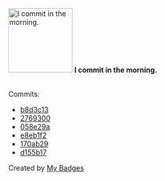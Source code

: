 <img src="https://github.com/my-badges/my-badges/blob/master/src/all-badges/time-of-commit/morning-commits.png?raw=true" alt="I commit in the morning." title="I commit in the morning." width="128">
<strong>I commit in the morning.</strong>
<br><br>

Commits:

- <a href="https://github.com/adib-yg/web/commit/b8d3c133e91d09dd3669bc7a4e929dc9ee14074f">b8d3c13</a>
- <a href="https://github.com/adib-yg/web/commit/27693007fda4456342b03d9873b94e450def6bb7">2769300</a>
- <a href="https://github.com/adib-yg/web/commit/058e29a38a0294968ab3b5afc4e4a290ddf4906d">058e29a</a>
- <a href="https://github.com/adib-yg/web/commit/e8eb1f280973220b512925e53800233bf6f2a167">e8eb1f2</a>
- <a href="https://github.com/adib-yg/omp-stdlib/commit/170ab29ee38b90ec0f568ce97c267f4a57f2cf31">170ab29</a>
- <a href="https://github.com/adib-yg/web/commit/d155b177c13e0f95b956e25995feaeaa0d550408">d155b17</a>


Created by <a href="https://github.com/my-badges/my-badges">My Badges</a>